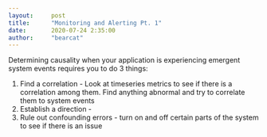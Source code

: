 ```yaml
---
layout:     post
title:      "Monitoring and Alerting Pt. 1"
date:       2020-07-24 2:35:00
author:     "bearcat"
---
```


Determining causality when your application is experiencing emergent system events requires you to do 3 things:

1. Find a correlation - Look at timeseries metrics to see if there is a correlation among them. Find anything abnormal and try to correlate them to system events
2. Establish a direction - 
3. Rule out confounding errors - turn on and off certain parts of the system to see if there is an issue
